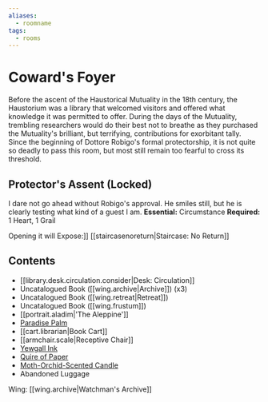 ```yaml
---
aliases:
  - roomname
tags:
  - rooms
---
```

# Coward's Foyer
Before the ascent of the Haustorical Mutuality in the 18th century, the Haustorium was a library that welcomed visitors and offered what knowledge it was permitted to offer. During the days of the Mutuality, trembling researchers would do their best not to breathe as they purchased the Mutuality's brilliant, but terrifying, contributions for exorbitant tally. Since the beginning of Dottore Robigo's formal protectorship, it is not quite so deadly to pass this room, but most still remain too fearful to cross its threshold.
## Protector's Assent (Locked)
I dare not go ahead without Robigo's approval. He smiles still, but he is clearly testing what kind of a guest I am.
**Essential:** Circumstance
**Required:** 1 Heart, 1 Grail

Opening it will Expose:]]
[[staircasenoreturn|Staircase: No Return]]
## Contents
- [[library.desk.circulation.consider|Desk: Circulation]]
- Uncatalogued Book ([[wing.archive|Archive]]) (x3)
- Uncatalogued Book ([[wing.retreat|Retreat]])
- Uncatalogued Book ([[wing.frustum]])
- [[portrait.aladim|'The Aleppine']]
- [Paradise Palm  ](https://uadaf.theevilroot.xyz/rowenarium/element/pot.bigken)
- [[cart.librarian|Book Cart]]
- [[armchair.scale|Receptive Chair]]
- [Yewgall Ink](https://uadaf.theevilroot.xyz/rowenarium/element/yewgall.ink)
- [Quire of Paper](https://uadaf.theevilroot.xyz/rowenarium/element/quire.paper)
- [Moth-Orchid-Scented Candle](https://uadaf.theevilroot.xyz/rowenarium/element/candle.mothorchid) 
- Abandoned Luggage

Wing: [[wing.archive|Watchman's Archive]]
